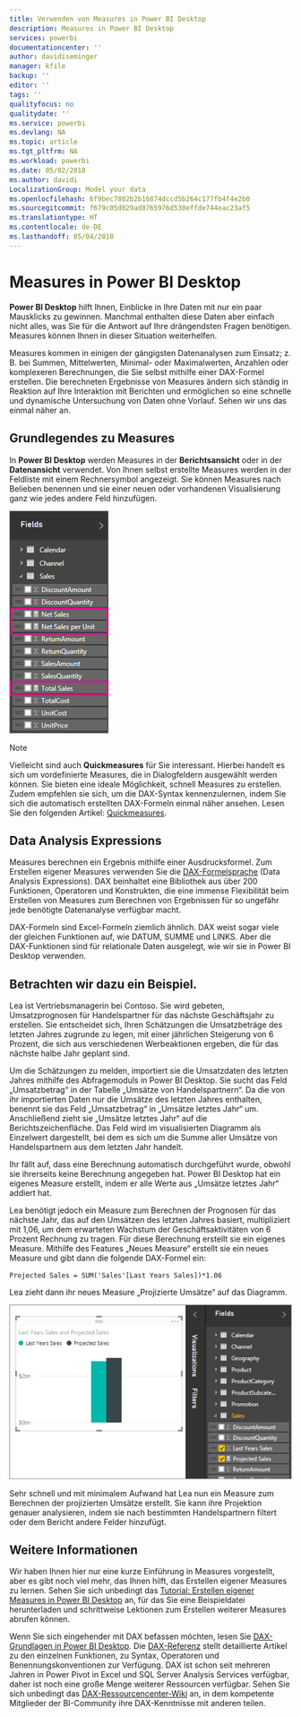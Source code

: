 ```yaml
---
title: Verwenden von Measures in Power BI Desktop
description: Measures in Power BI Desktop
services: powerbi
documentationcenter: ''
author: davidiseminger
manager: kfile
backup: ''
editor: ''
tags: ''
qualityfocus: no
qualitydate: ''
ms.service: powerbi
ms.devlang: NA
ms.topic: article
ms.tgt_pltfrm: NA
ms.workload: powerbi
ms.date: 05/02/2018
ms.author: davidi
LocalizationGroup: Model your data
ms.openlocfilehash: 6f9bec7802b2b16874dccd5b264c177fb4f4e2b0
ms.sourcegitcommit: f679c05d029ad0765976d530effde744eac23af5
ms.translationtype: HT
ms.contentlocale: de-DE
ms.lasthandoff: 05/04/2018
---
```

# <a name="measures-in-power-bi-desktop"></a>Measures in Power BI Desktop
**Power BI Desktop** hilft Ihnen, Einblicke in Ihre Daten mit nur ein paar Mausklicks zu gewinnen. Manchmal enthalten diese Daten aber einfach nicht alles, was Sie für die Antwort auf Ihre drängendsten Fragen benötigen. Measures können Ihnen in dieser Situation weiterhelfen.

Measures kommen in einigen der gängigsten Datenanalysen zum Einsatz; z. B. bei Summen, Mittelwerten, Minimal- oder Maximalwerten, Anzahlen oder komplexeren Berechnungen, die Sie selbst mithilfe einer DAX-Formel erstellen. Die berechneten Ergebnisse von Measures ändern sich ständig in Reaktion auf Ihre Interaktion mit Berichten und ermöglichen so eine schnelle und dynamische Untersuchung von Daten ohne Vorlauf. Sehen wir uns das einmal näher an.

## <a name="understanding-measures"></a>Grundlegendes zu Measures
In **Power BI Desktop** werden Measures in der **Berichtsansicht** oder in der **Datenansicht** verwendet. Von Ihnen selbst erstellte Measures werden in der Feldliste mit einem Rechnersymbol angezeigt. Sie können Measures nach Belieben benennen und sie einer neuen oder vorhandenen Visualisierung ganz wie jedes andere Feld hinzufügen.

![](media/desktop-measures/measuresinpbid_measinfieldlist.png)

> [!NOTE]
> Vielleicht sind auch **Quickmeasures** für Sie interessant. Hierbei handelt es sich um vordefinierte Measures, die in Dialogfeldern ausgewählt werden können. Sie bieten eine ideale Möglichkeit, schnell Measures zu erstellen. Zudem empfehlen sie sich, um die DAX-Syntax kennenzulernen, indem Sie sich die automatisch erstellten DAX-Formeln einmal näher ansehen. Lesen Sie den folgenden Artikel: [Quickmeasures](desktop-quick-measures.md).
> 
> 

## <a name="data-analysis-expressions"></a>Data Analysis Expressions
Measures berechnen ein Ergebnis mithilfe einer Ausdrucksformel. Zum Erstellen eigener Measures verwenden Sie die [DAX-Formelsprache](https://msdn.microsoft.com/library/gg413422.aspx) (Data Analysis Expressions). DAX beinhaltet eine Bibliothek aus über 200 Funktionen, Operatoren und Konstrukten, die eine immense Flexibilität beim Erstellen von Measures zum Berechnen von Ergebnissen für so ungefähr jede benötigte Datenanalyse verfügbar macht.

DAX-Formeln sind Excel-Formeln ziemlich ähnlich. DAX weist sogar viele der gleichen Funktionen auf, wie DATUM, SUMME und LINKS. Aber die DAX-Funktionen sind für relationale Daten ausgelegt, wie wir sie in Power BI Desktop verwenden.

## <a name="lets-look-at-an-example"></a>Betrachten wir dazu ein Beispiel.
Lea ist Vertriebsmanagerin bei Contoso. Sie wird gebeten, Umsatzprognosen für Handelspartner für das nächste Geschäftsjahr zu erstellen. Sie entscheidet sich, Ihren Schätzungen die Umsatzbeträge des letzten Jahres zugrunde zu legen, mit einer jährlichen Steigerung von 6 Prozent, die sich aus verschiedenen Werbeaktionen ergeben, die für das nächste halbe Jahr geplant sind.

Um die Schätzungen zu melden, importiert sie die Umsatzdaten des letzten Jahres mithilfe des Abfragemoduls in Power BI Desktop. Sie sucht das Feld „Umsatzbetrag“ in der Tabelle „Umsätze von Handelspartnern“. Da die von ihr importierten Daten nur die Umsätze des letzten Jahres enthalten, benennt sie das Feld „Umsatzbetrag“ in „Umsätze letztes Jahr“ um. Anschließend zieht sie „Umsätze letztes Jahr“ auf die Berichtszeichenfläche. Das Feld wird im visualisierten Diagramm als Einzelwert dargestellt, bei dem es sich um die Summe aller Umsätze von Handelspartnern aus dem letzten Jahr handelt.

Ihr fällt auf, dass eine Berechnung automatisch durchgeführt wurde, obwohl sie ihrerseits keine Berechnung angegeben hat. Power BI Desktop hat ein eigenes Measure erstellt, indem er alle Werte aus „Umsätze letztes Jahr“ addiert hat. 

Lea benötigt jedoch ein Measure zum Berechnen der Prognosen für das nächste Jahr, das auf den Umsätzen des letzten Jahres basiert, multipliziert mit 1,06, um dem erwarteten Wachstum der Geschäftsaktivitäten von 6 Prozent Rechnung zu tragen. Für diese Berechnung erstellt sie ein eigenes Measure. Mithilfe des Features „Neues Measure“ erstellt sie ein neues Measure und gibt dann die folgende DAX-Formel ein: 

    Projected Sales = SUM('Sales'[Last Years Sales])*1.06

Lea zieht dann ihr neues Measure „Projizierte Umsätze“ auf das Diagramm.

![](media/desktop-measures/measuresinpbid_lastyearsales.png)

Sehr schnell und mit minimalem Aufwand hat Lea nun ein Measure zum Berechnen der projizierten Umsätze erstellt. Sie kann ihre Projektion genauer analysieren, indem sie nach bestimmten Handelspartnern filtert oder dem Bericht andere Felder hinzufügt.

## <a name="learn-more"></a>Weitere Informationen
Wir haben Ihnen hier nur eine kurze Einführung in Measures vorgestellt, aber es gibt noch viel mehr, das Ihnen hilft, das Erstellen eigener Measures zu lernen. Sehen Sie sich unbedingt das [Tutorial: Erstellen eigener Measures in Power BI Desktop](desktop-tutorial-create-measures.md) an, für das Sie eine Beispieldatei herunterladen und schrittweise Lektionen zum Erstellen weiterer Measures abrufen können.  

Wenn Sie sich eingehender mit DAX befassen möchten, lesen Sie [DAX-Grundlagen in Power BI Desktop](desktop-quickstart-learn-dax-basics.md). Die [DAX-Referenz](https://msdn.microsoft.com/library/gg413422.aspx) stellt detaillierte Artikel zu den einzelnen Funktionen, zu Syntax, Operatoren und Benennungskonventionen zur Verfügung. DAX ist schon seit mehreren Jahren in Power Pivot in Excel und SQL Server Analysis Services verfügbar, daher ist noch eine große Menge weiterer Ressourcen verfügbar. Sehen Sie sich unbedingt das [DAX-Ressourcencenter-Wiki](http://social.technet.microsoft.com/wiki/contents/articles/1088.dax-resource-center.aspx) an, in dem kompetente Mitglieder der BI-Community ihre DAX-Kenntnisse mit anderen teilen.



